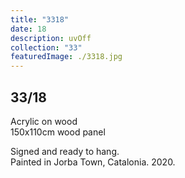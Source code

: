 ```yaml
---
title: "3318"
date: 18
description: uvOff
collection: "33"
featuredImage: ./3318.jpg
---
```



## 33/18

Acrylic on wood<br/>
150x110cm wood panel

Signed and ready to hang.<br/>
Painted in Jorba Town, Catalonia. 2020.